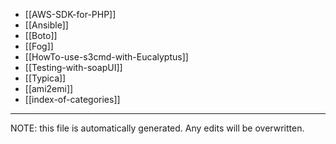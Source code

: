 * [[AWS-SDK-for-PHP]]
* [[Ansible]]
* [[Boto]]
* [[Fog]]
* [[HowTo-use-s3cmd-with-Eucalyptus]]
* [[Testing-with-soapUI]]
* [[Typica]]
* [[ami2emi]]
* [[index-of-categories]]

*****
NOTE: this file is automatically generated. Any edits will be overwritten.
